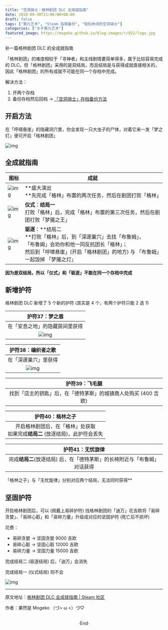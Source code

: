 ```yaml
---
title: "空洞骑士：格林剧团 DLC 全成就指南"
date: 2018-09-30T21:06:00+08:00
draft: false
tags: ["第九艺术", "Steam 指南备份", "轻松休闲的空洞骑士"]
categories: ["关于第九艺术"]
featured_image: https://mogeko.github.io/blog-images/r/022/logo.jpg
---
```


补一篇格林剧团 DLC 的全成就指南

「格林剧团」的难度相较于「寻神者」和主线剧情要简单得多，属于比较容易完成的 DLC。但「格林剧团」采用的是双结局，而且结局是与获得成就直接相关的，因此「格林剧团」的所有成就不可能在同一个存档中完成。

解决方法：

1. 开两个存档
2. 备份存档然后回档 -> [「空洞骑士」存档备份方法](https://mogeko.github.io/2018/021)

<!-- more -->

## 开启方法

在「呼啸悬崖」的隐藏洞穴里，你会发现一只大虫子的尸体，对着它来一发「梦之钉」便可开启「格林剧团」

![img](https://steamuserimages-a.akamaihd.net/ugc/941706910129642756/5712015F9CCD8E9DD2CD9541047C68214624F047/)



## 全成就指南

| 图标                                                         | 成就                                                         |
| ------------------------------------------------------------ | ------------------------------------------------------------ |
| ![img](https://steamuserimages-a.akamaihd.net/ugc/941706910129657351/982F6BD69415E06696E2FC414BC595700663AB37/) | **盛大演出<br />**先完成「格林」布置的两次任务，然后在剧团打败「格林」 |
| ![img](https://steamuserimages-a.akamaihd.net/ugc/941706910129658013/11A174017FA3BAA8169C362C0740DEABABB5C241/) | **仪式**：**结局一**<br />打败「格林」后，完成「格林」布置的第三次任务，然后在剧团打败「梦魇之王」 |
| ![img](https://steamuserimages-a.akamaihd.net/ugc/941706910129658378/D08C26C6B6B675DC3135B43FDD124EEC41E351F6/) | **驱逐**：**结局二<br />**打败「格林」后，到「深邃巢穴」去找「布鲁姆」，<br />「布鲁姆」会劝你和他一同反抗团长「格林」；<br />然后到「呼啸悬崖」(开启「格林剧团」的地方) 与 「布鲁姆」一起毁掉 「梦魇之灯」 |

**因为是双结局，所以「仪式」和「驱逐」不能在同一个存档中完成**



## 新增护符

格林剧团 DLC 新增了 5 个新的护符 (其实是 4 个，有两个护符只能 2 选 1)

|                        护符37：梦之盾                        |
| :----------------------------------------------------------: |
|                在「安息之地」的隐藏房间里获得                |
|  ![img](https://steamuserimages-a.akamaihd.net/ugc/941706910129753822/ECF24E7F5328A152EB5E879BE81601AEADFF32C9/) |

|                      护符38：编织者之歌                      |
| :----------------------------------------------------------: |
|                     在「深邃巢穴」里获得                     |
|  ![img](https://steamuserimages-a.akamaihd.net/ugc/941706910129763750/E91FD4677E0E428FC133FC57CE350A527A8181B8/) |

|                        护符39：飞毛腿                        |
| :----------------------------------------------------------: |
| 找到「店主的钥匙」后，在「德特茅斯」的城镇商人处购买 (400 吉欧) |

|                       护符40：格林之子                       |
| :----------------------------------------------------------: |
| 开启格林剧团后，在「格林」处获取<br />如果完成**结局二** (放逐结局)，此护符会丢失 |

|                       护符41：无忧旋律                       |
| :----------------------------------------------------------: |
| 完成**结局二**(放逐结局) 后，在「德特茅斯」的长椅附近与「布鲁姆」对话获得 |

「格林之子」与「无忧旋律」分别对应两个结局，无法同时获得**



##  坚固护符

开启格林剧团后，可以 (佩戴上易碎护符) 找格林剧团的「迪万」花吉欧将「易碎贪婪」、「易碎心脏」和「易碎力量」升级成对应的坚固护符 (死亡后不损坏)

花费：

- 易碎贪婪 -> 坚固贪婪 9000 吉欧
- 易碎心脏 -> 坚固心脏 12000 吉欧
- 易碎力量 -> 坚固力量 15000 吉欧

完成结局二 (驱逐结局) 后，「迪万」会消失

完成结局一 (仪式结局) 则不会

 ![img](https://steamuserimages-a.akamaihd.net/ugc/941706910129970560/D978E5F63B3819C2A361DA2DB2343E82EEC7BFDC/")

---

原文地址：[格林剧团 DLC 全成就指南 | Steam 社区](https://steamcommunity.com/sharedfiles/filedetails/?id=1526799965)

作者：果然是 Mogeko （づ> ω <）づ♡ 





<br>

<center>  ·End·  </center>